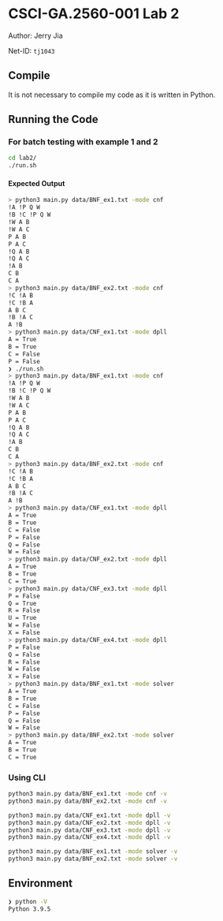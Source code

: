 # CSCI-GA.2560-001 Lab 2

Author: Jerry Jia

Net-ID: `tj1043`

## Compile

It is not necessary to compile my code as it is written in Python.

## Running the Code

### For batch testing with example 1 and 2

```sh
cd lab2/
./run.sh
```

#### Expected Output

```sh
> python3 main.py data/BNF_ex1.txt -mode cnf
!A !P Q W
!B !C !P Q W
!W A B
!W A C
P A B
P A C
!Q A B
!Q A C
!A B
C B
C A
> python3 main.py data/BNF_ex2.txt -mode cnf
!C !A B
!C !B A
A B C
!B !A C
A !B
> python3 main.py data/CNF_ex1.txt -mode dpll
A = True
B = True
C = False
P = False
❯ ./run.sh
> python3 main.py data/BNF_ex1.txt -mode cnf
!A !P Q W
!B !C !P Q W
!W A B
!W A C
P A B
P A C
!Q A B
!Q A C
!A B
C B
C A
> python3 main.py data/BNF_ex2.txt -mode cnf
!C !A B
!C !B A
A B C
!B !A C
A !B
> python3 main.py data/CNF_ex1.txt -mode dpll
A = True
B = True
C = False
P = False
Q = False
W = False
> python3 main.py data/CNF_ex2.txt -mode dpll
A = True
B = True
C = True
> python3 main.py data/CNF_ex3.txt -mode dpll
P = False
Q = True
R = False
U = True
W = False
X = False
> python3 main.py data/CNF_ex4.txt -mode dpll
P = False
Q = False
R = False
W = False
X = False
> python3 main.py data/BNF_ex1.txt -mode solver
A = True
B = True
C = False
P = False
Q = False
W = False
> python3 main.py data/BNF_ex2.txt -mode solver
A = True
B = True
C = True
```

### Using CLI

```sh
python3 main.py data/BNF_ex1.txt -mode cnf -v
python3 main.py data/BNF_ex2.txt -mode cnf -v

python3 main.py data/CNF_ex1.txt -mode dpll -v
python3 main.py data/CNF_ex2.txt -mode dpll -v
python3 main.py data/CNF_ex3.txt -mode dpll -v
python3 main.py data/CNF_ex4.txt -mode dpll -v

python3 main.py data/BNF_ex1.txt -mode solver -v
python3 main.py data/BNF_ex2.txt -mode solver -v
```

## Environment

```sh
❯ python -V
Python 3.9.5
```
